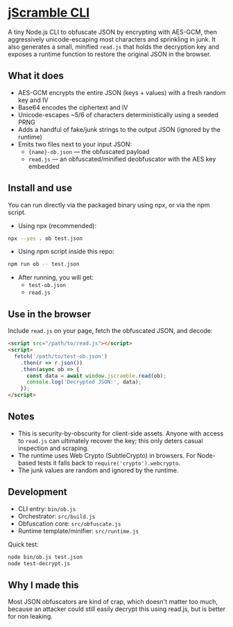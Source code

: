 # [jScramble CLI](https://rhenryw.github.io/jScramble)

A tiny Node.js CLI to obfuscate JSON by encrypting with AES-GCM, then aggressively unicode-escaping most characters and sprinkling in junk. It also generates a small, minified `read.js` that holds the decryption key and exposes a runtime function to restore the original JSON in the browser.

## What it does
- AES-GCM encrypts the entire JSON (keys + values) with a fresh random key and IV
- Base64 encodes the ciphertext and IV
- Unicode-escapes ~5/6 of characters deterministically using a seeded PRNG
- Adds a handful of fake/junk strings to the output JSON (ignored by the runtime)
- Emits two files next to your input JSON:
  - `{name}-ob.json` — the obfuscated payload
  - `read.js` — an obfuscated/minified deobfuscator with the AES key embedded

## Install and use

You can run directly via the packaged binary using npx, or via the npm script.

- Using npx (recommended):

```bash
npx --yes . ob test.json
```

- Using npm script inside this repo:

```bash
npm run ob -- test.json
```

- After running, you will get:
  - `test-ob.json`
  - `read.js`

## Use in the browser

Include `read.js` on your page, fetch the obfuscated JSON, and decode:

```html
<script src="/path/to/read.js"></script>
<script>
  fetch('/path/to/test-ob.json')
    .then(r => r.json())
    .then(async ob => {
      const data = await window.jscramble.read(ob);
      console.log('Decrypted JSON:', data);
    });
</script>
```

## Notes
- This is security-by-obscurity for client-side assets. Anyone with access to `read.js` can ultimately recover the key; this only deters casual inspection and scraping.
- The runtime uses Web Crypto (SubtleCrypto) in browsers. For Node-based tests it falls back to `require('crypto').webcrypto`.
- The junk values are random and ignored by the runtime.

## Development

- CLI entry: `bin/ob.js`
- Orchestrator: `src/build.js`
- Obfuscation core: `src/obfuscate.js`
- Runtime template/minifier: `src/runtime.js`

Quick test:

```bash
node bin/ob.js test.json
node test-decrypt.js
```

## Why I made this
Most JSON obfuscators are kind of crap, which doesn't matter too much, because an attacker could still easily decrypt this using read.js, but is better for non leaking.
